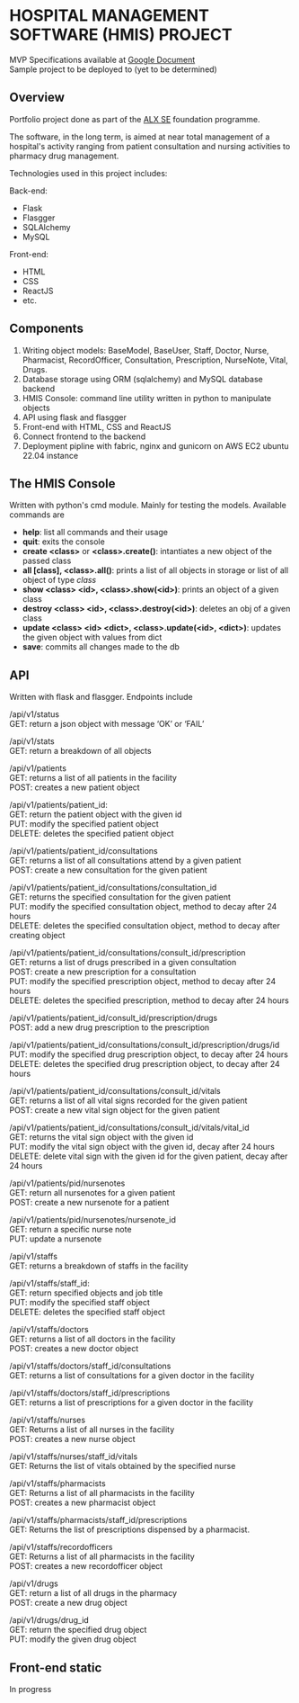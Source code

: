 # HOSPITAL MANAGEMENT SOFTWARE (HMIS) PROJECT

MVP Specifications available at [Google Document](https://docs.google.com/document/d/1sZ9LaJosq4_ykBt08-fWQ58337GblLefScGzUmMjH0U/edit#heading=h.z6ne0og04bp5)  
Sample project to be deployed to (yet to be determined)

## Overview
Portfolio project done as part of the [ALX SE](www.alxafrica.com) foundation programme.  

The software, in the long term, is aimed at near total management of a hospital's activity ranging from patient consultation and nursing activities to pharmacy drug management.  

Technologies used in this project includes:  

Back-end:
  - Flask
  - Flasgger
  - SQLAlchemy
  - MySQL

Front-end:
  - HTML
  - CSS
  - ReactJS
  - etc.

## Components
1. Writing object models: BaseModel, BaseUser, Staff, Doctor, Nurse, Pharmacist, RecordOfficer, Consultation, Prescription, NurseNote, Vital, Drugs.
2. Database storage using ORM (sqlalchemy) and MySQL database backend
3. HMIS Console: command line utility written in python to manipulate objects
4. API using flask and flasgger
5. Front-end with HTML, CSS and ReactJS
6. Connect frontend to the backend
7. Deployment pipline with fabric, nginx and gunicorn on AWS EC2 ubuntu 22.04 instance

## The HMIS Console
Written with python's cmd module. Mainly for testing the models. Available commands are
- **help**: list all commands and their usage
- **quit**: exits the console
- **create \<class\>** or **\<class\>.create()**: intantiates a new object of the passed class
- **all [class], \<class\>.all()**: prints a list of all objects in storage or list of all object of type *class*
- **show \<class\> \<id\>, \<class\>.show(\<id\>)**: prints an object of a given class
- **destroy \<class\> \<id\>, \<class\>.destroy(\<id\>)**: deletes an obj of a given class
- **update \<class\> \<id\> \<dict\>, \<class\>.update(\<id\>, \<dict\>)**: updates the given object with values from dict
- **save**: commits all changes made to the db

## API
Written with flask and flasgger. Endpoints include

/api/v1/status  
GET: return a json object with message ‘OK’ or ‘FAIL’

/api/v1/stats  
GET: return a breakdown of all objects

/api/v1/patients  
GET: returns a list of all patients in the facility  
POST: creates a new patient object

/api/v1/patients/patient_id:  
GET: return the patient object with the given id  
PUT: modify the specified patient object  
DELETE: deletes the specified patient object

/api/v1/patients/patient_id/consultations  
GET: returns a list of all consultations attend by a given patient  
POST: create a new consultation for the given patient

/api/v1/patients/patient_id/consultations/consultation_id  
GET: returns the specified consultation for the given patient  
PUT: modify the specified consultation object, method to decay after 24 hours  
DELETE: deletes the specified consultation object, method to decay after creating object

/api/v1/patients/patient_id/consultations/consult_id/prescription  
GET: returns a list of drugs prescribed in a given consultation  
POST: create a new prescription for a consultation  
PUT: modify the specified prescription object, method to decay after 24 hours  
DELETE: deletes the specified prescription, method to decay after 24 hours

/api/v1/patients/patient_id/consult_id/prescription/drugs  
POST: add a new drug prescription to the prescription

/api/v1/patients/patient_id/consultations/consult_id/prescription/drugs/id  
PUT: modify the specified drug prescription object, to decay after 24 hours  
DELETE: deletes the specified drug prescription object, to decay after 24 hours

/api/v1/patients/patient_id/consultations/consult_id/vitals  
GET: returns a list of all vital signs recorded for the given patient  
POST: create a new vital sign object for the given patient

/api/v1/patients/patient_id/consultations/consult_id/vitals/vital_id  
GET: returns the vital sign object with the given id   
PUT: modify the vital sign object with the given id, decay after 24 hours  
DELETE: delete vital sign with the given id for the given patient, decay after 24 hours

/api/v1/patients/pid/nursenotes  
GET: return all nursenotes for a given patient  
POST: create a new nursenote for a patient

/api/v1/patients/pid/nursenotes/nursenote_id  
GET: return a specific nurse note  
PUT: update a nursenote

/api/v1/staffs  
GET: returns a breakdown of staffs in the facility

/api/v1/staffs/staff_id:  
GET: return specified objects and job title  
PUT: modify the specified staff object  
DELETE: deletes the specified staff object

/api/v1/staffs/doctors  
GET: returns a list of all doctors in the facility  
POST: creates a new doctor object

/api/v1/staffs/doctors/staff_id/consultations  
GET: returns a list of consultations for a given doctor in the facility

/api/v1/staffs/doctors/staff_id/prescriptions  
GET: returns a list of prescriptions for a given doctor in the facility

/api/v1/staffs/nurses  
GET: Returns a list of  all nurses in the facility  
POST: creates a new nurse object

/api/v1/staffs/nurses/staff_id/vitals  
GET: Returns the list of vitals obtained by the specified nurse

/api/v1/staffs/pharmacists  
GET: Returns a list of  all pharmacists in the facility  
POST: creates a new pharmacist object

/api/v1/staffs/pharmacists/staff_id/prescriptions  
GET: Returns the list of prescriptions dispensed by a pharmacist.

/api/v1/staffs/recordofficers  
GET: Returns a list of  all pharmacists in the facility  
POST: creates a new recordofficer object

/api/v1/drugs  
GET: return a list of all drugs in the pharmacy  
POST: create a new drug object

/api/v1/drugs/drug_id  
GET: return the specified drug object  
PUT: modify the given drug object

## Front-end static
In progress
